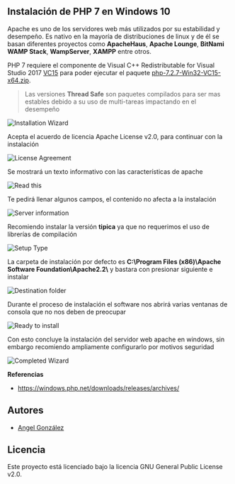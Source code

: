 ## Instalación de PHP 7 en Windows 10

Apache es uno de los servidores web más utilizados por su estabilidad y desempeño. Es nativo en la mayoría de distribuciones de linux y de él se basan diferentes proyectos como **ApacheHaus**, **Apache Lounge**, **BitNami WAMP Stack**, **WampServer**, **XAMPP** entre otros.

PHP 7 requiere el componente de Visual C++ Redistributable for Visual Studio 2017 [VC15](https://aka.ms/vs/15/release/VC_redist.x64.exe) para poder ejecutar el paquete [php-7.2.7-Win32-VC15-x64.zip](https://windows.php.net/downloads/releases/archives/php-7.2.7-Win32-VC15-x64.zip).

> Las versiones **Thread Safe** son paquetes compilados para ser mas estables debido a su uso de multi-tareas impactando en el desempeño

![Installation Wizard](imagenes/0.png)

Acepta el acuerdo de licencia Apache License v2.0, para continuar con la instalación

![License Agreement](imagenes/1.png)

Se mostrará un texto informativo con las características de apache

![Read this](imagenes/2.png)

Te pedirá llenar algunos campos, el contenido no afecta a la instalación

![Server information](imagenes/3.png)

Recomiendo instalar la versión **tipica** ya que no requerimos el uso de librerías de compilación

![Setup Type](imagenes/4.png)

La carpeta de instalación por defecto es **C:\Program Files (x86)\Apache Software Foundation\Apache2.2\\** y bastara con presionar siguiente e instalar

![Destination folder](imagenes/5.png)

Durante el proceso de instalación el software nos abrirá varias ventanas de consola que no nos deben de preocupar

![Ready to install](imagenes/6.png)

Con esto concluye la instalación del servidor web apache en windows, sin embargo recomiendo ampliamente configurarlo por motivos seguridad

![Completed Wizard](imagenes/7.png)

**Referencias**

* https://windows.php.net/downloads/releases/archives/

## Autores

* [Angel González](https://github.com/mgrc45)

## Licencia

Este proyecto está licenciado bajo la licencia GNU General Public License v2.0.
